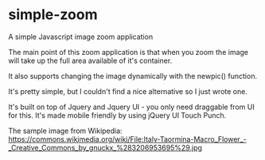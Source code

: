 # simple-zoom
A simple Javascript image zoom application

The main point of this zoom application is that when you zoom the image will take up the full area available of it's container.

It also supports changing the image dynamically with the newpic() function.

It's pretty simple, but I couldn't find a nice alternative so I just wrote one.

It's built on top of Jquery and Jquery UI - you only need draggable from UI for this.  It's made mobile friendly by using jQuery UI Touch Punch.

The sample image from Wikipedia:
https://commons.wikimedia.org/wiki/File:Italy-Taormina-Macro_Flower_-_Creative_Commons_by_gnuckx_%283206953695%29.jpg
